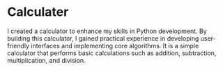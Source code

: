 # Calculater
I created a calculator to enhance my skills in Python development. By building this calculator, I gained practical experience in developing user-friendly interfaces and implementing core algorithms. 
It is a simple calculator that performs basic calculations such as addition, subtraction, multiplication, and division.
